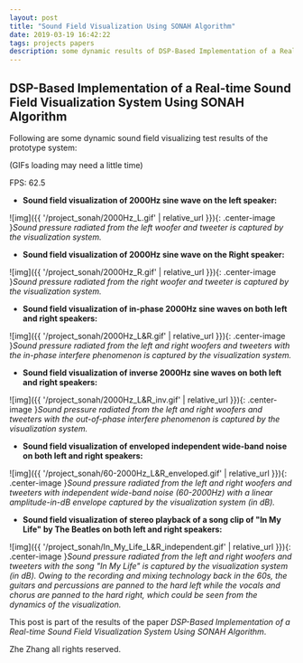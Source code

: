 ```yaml
---
layout: post
title: "Sound Field Visualization Using SONAH Algorithm"
date: 2019-03-19 16:42:22
tags: projects papers
description: some dynamic results of DSP-Based Implementation of a Real-time Sound Field Visualization System Using SONAH Algorithm
---
```


## DSP-Based Implementation of a Real-time Sound Field Visualization System Using SONAH Algorithm



Following are some dynamic sound field visualizing test results of the prototype system:

(GIFs loading may need a little time)

FPS: 62.5

- **Sound field visualization of 2000Hz sine wave on the left speaker:**
 
![img]({{ '/project_sonah/2000Hz_L.gif' | relative_url }}){: .center-image }*Sound pressure radiated from the left woofer and tweeter is captured by the visualization system.*



- **Sound field visualization of 2000Hz sine wave on the Right speaker:**
 
![img]({{ '/project_sonah/2000Hz_R.gif' | relative_url }}){: .center-image }*Sound pressure radiated from the right woofer and tweeter is captured by the visualization system.*



- **Sound field visualization of in-phase 2000Hz sine waves on both left and right speakers:**
 
![img]({{ '/project_sonah/2000Hz_L&R.gif' | relative_url }}){: .center-image }*Sound pressure radiated from the left and right woofers and tweeters with the in-phase interfere phenomenon is captured by the visualization system.*



- **Sound field visualization of inverse 2000Hz sine waves on both left and right speakers:**
 
![img]({{ '/project_sonah/2000Hz_L&R_inv.gif' | relative_url }}){: .center-image }*Sound pressure radiated from the left and right woofers and tweeters with the out-of-phase interfere phenomenon is captured by the visualization system.*



- **Sound field visualization of enveloped independent wide-band noise on both left and right speakers:**
 
![img]({{ '/project_sonah/60-2000Hz_L&R_enveloped.gif' | relative_url }}){: .center-image }*Sound pressure radiated from the left and right woofers and tweeters with independent wide-band noise (60-2000Hz) with a linear amplitude-in-dB envelope captured by the visualization system (in dB).*



- **Sound field visualization of stereo playback of a song clip of "In My Life" by The Beatles on both left and right speakers:**
 
![img]({{ '/project_sonah/In_My_Life_L&R_independent.gif' | relative_url }}){: .center-image }*Sound pressure radiated from the left and right woofers and tweeters with the song "In My Life" is captured by the visualization system (in dB). Owing to the recording and mixing technology back in the 60s, the guitars and percussions are panned to the hard left while the vocals and chorus are panned to the hard right, which could be seen from the dynamics of the visualization.*

This post is part of the results of the paper *DSP-Based Implementation of a Real-time Sound Field Visualization System Using SONAH Algorithm*.

Zhe Zhang all rights reserved.